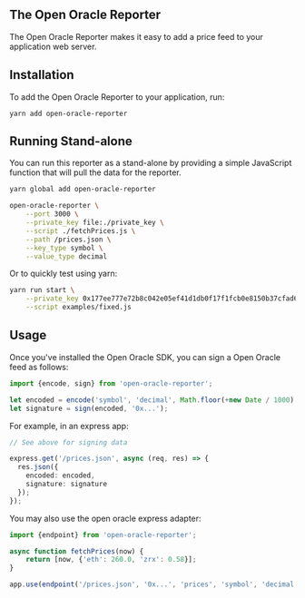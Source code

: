 
## The Open Oracle Reporter

The Open Oracle Reporter makes it easy to add a price feed to your application web server.

## Installation

To add the Open Oracle Reporter to your application, run:

```
yarn add open-oracle-reporter
```

## Running Stand-alone

You can run this reporter as a stand-alone by providing a simple JavaScript function that will pull the data for the reporter.

```bash
yarn global add open-oracle-reporter

open-oracle-reporter \
	--port 3000 \
	--private_key file:./private_key \
	--script ./fetchPrices.js \
	--path /prices.json \
	--key_type symbol \
	--value_type decimal
```

Or to quickly test using yarn:

```bash
yarn run start \
    --private_key 0x177ee777e72b8c042e05ef41d1db0f17f1fcb0e8150b37cfad6993e4373bdf10 \
    --script examples/fixed.js
```

## Usage

Once you've installed the Open Oracle SDK, you can sign a Open Oracle feed as follows:

```typescript
import {encode, sign} from 'open-oracle-reporter';

let encoded = encode('symbol', 'decimal', Math.floor(+new Date / 1000), {'eth': 260.0, 'zrx': 0.58});
let signature = sign(encoded, '0x...');
```

For example, in an express app:

```typescript
// See above for signing data

express.get('/prices.json', async (req, res) => {
  res.json({
	encoded: encoded,
	signature: signature
  });
});
```

You may also use the open oracle express adapter:

```typescript
import {endpoint} from 'open-oracle-reporter';

async function fetchPrices(now) {
	return [now, {'eth': 260.0, 'zrx': 0.58}];
}

app.use(endpoint('/prices.json', '0x...', 'prices', 'symbol', 'decimal', fetchPrices));
```
